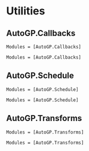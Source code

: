 # Utilities

## AutoGP.Callbacks

```@index
Modules = [AutoGP.Callbacks]
```

```@autodocs
Modules = [AutoGP.Callbacks]
```

## AutoGP.Schedule

```@index
Modules = [AutoGP.Schedule]
```

```@autodocs
Modules = [AutoGP.Schedule]
```

## AutoGP.Transforms

```@index
Modules = [AutoGP.Transforms]
```

```@autodocs
Modules = [AutoGP.Transforms]
```
